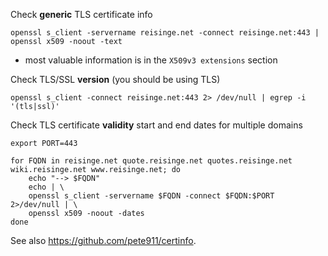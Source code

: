 Check **generic** TLS certificate info

```
openssl s_client -servername reisinge.net -connect reisinge.net:443 | openssl x509 -noout -text
```

* most valuable information is in the `X509v3 extensions` section

Check TLS/SSL **version** (you should be using TLS)

```
openssl s_client -connect reisinge.net:443 2> /dev/null | egrep -i '(tls|ssl)'
```

Check TLS certificate **validity** start and end dates for multiple domains

```
export PORT=443

for FQDN in reisinge.net quote.reisinge.net quotes.reisinge.net wiki.reisinge.net www.reisinge.net; do
    echo "--> $FQDN"
    echo | \
    openssl s_client -servername $FQDN -connect $FQDN:$PORT 2>/dev/null | \
    openssl x509 -noout -dates
done
```

See also https://github.com/pete911/certinfo.
